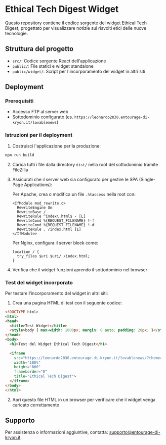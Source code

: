 
# Ethical Tech Digest Widget

Questo repository contiene il codice sorgente del widget Ethical Tech Digest, progettato per visualizzare notizie sui risvolti etici delle nuove tecnologie.

## Struttura del progetto

- `src/`: Codice sorgente React dell'applicazione
- `public/`: File statici e widget standalone
- `public/widget/`: Script per l'incorporamento del widget in altri siti

## Deployment

### Prerequisiti

- Accesso FTP al server web
- Sottodominio configurato (es. `https://leonardo2030.entourage-di-kryon.it/lovablenews`)

### Istruzioni per il deployment

1. Costruisci l'applicazione per la produzione:

```bash
npm run build
```

2. Carica tutti i file dalla directory `dist/` nella root del sottodominio tramite FileZilla

3. Assicurati che il server web sia configurato per gestire le SPA (Single-Page Applications):
   
   Per Apache, crea o modifica un file `.htaccess` nella root con:
   
   ```
   <IfModule mod_rewrite.c>
     RewriteEngine On
     RewriteBase /
     RewriteRule ^index\.html$ - [L]
     RewriteCond %{REQUEST_FILENAME} !-f
     RewriteCond %{REQUEST_FILENAME} !-d
     RewriteRule . /index.html [L]
   </IfModule>
   ```

   Per Nginx, configura il server block come:
   
   ```
   location / {
     try_files $uri $uri/ /index.html;
   }
   ```

4. Verifica che il widget funzioni aprendo il sottodominio nel browser

### Test del widget incorporato

Per testare l'incorporamento del widget in altri siti:

1. Crea una pagina HTML di test con il seguente codice:

```html
<!DOCTYPE html>
<html>
<head>
  <title>Test Widget</title>
  <style>body { max-width: 1000px; margin: 0 auto; padding: 20px; }</style>
</head>
<body>
  <h1>Test del Widget Ethical Tech Digest</h1>
  
  <iframe 
    src="https://leonardo2030.entourage-di-kryon.it/lovablenews/?theme=light&categories=ai,robotics,biotech" 
    width="100%" 
    height="800" 
    frameborder="0" 
    title="Ethical Tech Digest">
  </iframe>
</body>
</html>
```

2. Apri questo file HTML in un browser per verificare che il widget venga caricato correttamente

## Supporto

Per assistenza o informazioni aggiuntive, contatta:
supporto@entourage-di-kryon.it

